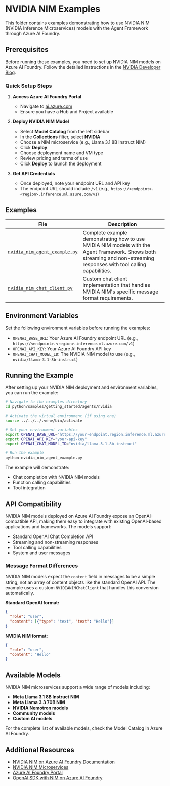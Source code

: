 # NVIDIA NIM Examples

This folder contains examples demonstrating how to use NVIDIA NIM (NVIDIA Inference Microservices) models with the Agent Framework through Azure AI Foundry.

## Prerequisites

Before running these examples, you need to set up NVIDIA NIM models on Azure AI Foundry. Follow the detailed instructions in the [NVIDIA Developer Blog](https://developer.nvidia.com/blog/accelerated-ai-inference-with-nvidia-nim-on-azure-ai-foundry/#deploy_a_nim_on_azure_ai_foundry).

### Quick Setup Steps

1. **Access Azure AI Foundry Portal**
   - Navigate to [ai.azure.com](https://ai.azure.com)
   - Ensure you have a Hub and Project available

2. **Deploy NVIDIA NIM Model**
   - Select **Model Catalog** from the left sidebar
   - In the **Collections** filter, select **NVIDIA**
   - Choose a NIM microservice (e.g., Llama 3.1 8B Instruct NIM)
   - Click **Deploy**
   - Choose deployment name and VM type
   - Review pricing and terms of use
   - Click **Deploy** to launch the deployment

3. **Get API Credentials**
   - Once deployed, note your endpoint URL and API key
   - The endpoint URL should include `/v1` (e.g., `https://<endpoint>.<region>.inference.ml.azure.com/v1`)

## Examples

| File | Description |
|------|-------------|
| [`nvidia_nim_agent_example.py`](nvidia_nim_agent_example.py) | Complete example demonstrating how to use NVIDIA NIM models with the Agent Framework. Shows both streaming and non-streaming responses with tool calling capabilities. |
| [`nvidia_nim_chat_client.py`](nvidia_nim_chat_client.py) | Custom chat client implementation that handles NVIDIA NIM's specific message format requirements. |

## Environment Variables

Set the following environment variables before running the examples:

- `OPENAI_BASE_URL`: Your Azure AI Foundry endpoint URL (e.g., `https://<endpoint>.<region>.inference.ml.azure.com/v1`)
- `OPENAI_API_KEY`: Your Azure AI Foundry API key
- `OPENAI_CHAT_MODEL_ID`: The NVIDIA NIM model to use (e.g., `nvidia/llama-3.1-8b-instruct`)

## Running the Example

After setting up your NVIDIA NIM deployment and environment variables, you can run the example:

```bash
# Navigate to the examples directory
cd python/samples/getting_started/agents/nvidia

# Activate the virtual environment (if using one)
source ../../../.venv/bin/activate

# Set your environment variables
export OPENAI_BASE_URL="https://your-endpoint.region.inference.ml.azure.com/v1"
export OPENAI_API_KEY="your-api-key"
export OPENAI_CHAT_MODEL_ID="nvidia/llama-3.1-8b-instruct"

# Run the example
python nvidia_nim_agent_example.py
```

The example will demonstrate:
- Chat completion with NVIDIA NIM models
- Function calling capabilities
- Tool integration

## API Compatibility

NVIDIA NIM models deployed on Azure AI Foundry expose an OpenAI-compatible API, making them easy to integrate with existing OpenAI-based applications and frameworks. The models support:

- Standard OpenAI Chat Completion API
- Streaming and non-streaming responses
- Tool calling capabilities
- System and user messages

### Message Format Differences

NVIDIA NIM models expect the `content` field in messages to be a simple string, not an array of content objects like the standard OpenAI API. The example uses a custom `NVIDIANIMChatClient` that handles this conversion automatically.

**Standard OpenAI format:**
```json
{
  "role": "user",
  "content": [{"type": "text", "text": "Hello"}]
}
```

**NVIDIA NIM format:**
```json
{
  "role": "user", 
  "content": "Hello"
}
```

## Available Models

NVIDIA NIM microservices support a wide range of models including:

- **Meta Llama 3.1 8B Instruct NIM**
- **Meta Llama 3.3 70B NIM**
- **NVIDIA Nemotron models**
- **Community models**
- **Custom AI models**

For the complete list of available models, check the Model Catalog in Azure AI Foundry.

## Additional Resources

- [NVIDIA NIM on Azure AI Foundry Documentation](https://developer.nvidia.com/blog/accelerated-ai-inference-with-nvidia-nim-on-azure-ai-foundry/)
- [NVIDIA NIM Microservices](https://developer.nvidia.com/nim)
- [Azure AI Foundry Portal](https://ai.azure.com)
- [OpenAI SDK with NIM on Azure AI Foundry](https://developer.nvidia.com/blog/accelerated-ai-inference-with-nvidia-nim-on-azure-ai-foundry/#openai_sdk_with_nim_on_azure_ai_foundry)
